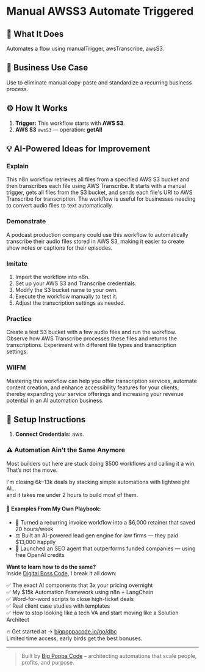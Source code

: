 # Manual AWSS3 Automate Triggered
  ## 🚀 What It Does
  Automates a flow using manualTrigger, awsTranscribe, awsS3.
  
  ## 💼 Business Use Case
  Use to eliminate manual copy-paste and standardize a recurring business process.
  
  ## ⚙️ How It Works
  1. **Trigger:** This workflow starts with **AWS S3**.
  2. **AWS S3** `awsS3` — operation: **getAll**
  
  ## 💡 AI-Powered Ideas for Improvement
  ### Explain
This n8n workflow retrieves all files from a specified AWS S3 bucket and then transcribes each file using AWS Transcribe. It starts with a manual trigger, gets all files from the S3 bucket, and sends each file's URI to AWS Transcribe for transcription. The workflow is useful for businesses needing to convert audio files to text automatically.

### Demonstrate
A podcast production company could use this workflow to automatically transcribe their audio files stored in AWS S3, making it easier to create show notes or captions for their episodes.

### Imitate
1. Import the workflow into n8n.
2. Set up your AWS S3 and Transcribe credentials.
3. Modify the S3 bucket name to your own.
4. Execute the workflow manually to test it.
5. Adjust the transcription settings as needed.

### Practice
Create a test S3 bucket with a few audio files and run the workflow. Observe how AWS Transcribe processes these files and returns the transcriptions. Experiment with different file types and transcription settings.

### WIIFM
Mastering this workflow can help you offer transcription services, automate content creation, and enhance accessibility features for your clients, thereby expanding your service offerings and increasing your revenue potential in an AI automation business.
  
  ## 🔧 Setup Instructions
  1. **Connect Credentials:** aws.
  
### ⚠️ Automation Ain’t the Same Anymore

Most builders out here are stuck doing $500 workflows and calling it a win.  
That’s not the move.  

I'm closing $6k–$13k deals by stacking simple automations with lightweight AI...  
and it takes me under 2 hours to build most of them.

#### 🧠 Examples From My Own Playbook:
- 🔁 Turned a recurring invoice workflow into a $6,000 retainer that saved 20 hours/week  
- ⚖️ Built an AI-powered lead gen engine for law firms — they paid $13,000 happily  
- 🚀 Launched an SEO agent that outperforms funded companies — using free OpenAI credits  

**Want to learn how to do the same?**  
Inside [Digital Boss Code](https://bigpoppacode.io/go/dbc), I break it all down:

✅ The exact AI components that 3x your pricing overnight  
✅ My $15k Automation Framework using n8n + LangChain  
✅ Word-for-word scripts to close high-ticket deals  
✅ Real client case studies with templates  
✅ How to stop looking like a tech VA and start moving like a Solution Architect  

🔥 Get started at → [bigpoppacode.io/go/dbc](https://bigpoppacode.io/go/dbc)  
Limited time access, early birds get the best bonuses.

---
> Built by [Big Poppa Code](https://bigpoppacode.io) – architecting automations that scale people, profits, and purpose.
  